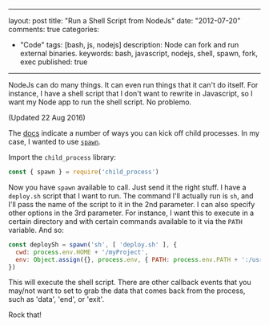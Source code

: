 
---
layout: post
title: "Run a Shell Script from NodeJs"
date: "2012-07-20"
comments: true
categories:
  - "Code"
tags: [bash, js, nodejs]
description: Node can fork and run external binaries.
keywords: bash, javascript, nodejs, shell, spawn, fork, exec
published: true
---

NodeJs can do many things.  It can even run things that it can't do itself.  For instance, I have a shell script that I don't want to rewrite in Javascript, so I want my Node app to run the shell script.  No problemo.  

<!--more-->

(Updated 22 Aug 2016)

The [docs](http://nodejs.org/api/child_process.html) indicate a number of ways you can kick off child processes.  In my case, I wanted to use [`spawn`](http://nodejs.org/api/child_process.html#child_process_child_process_spawn_command_args_options).

Import the `child_process` library:

```js
const { spawn } = require('child_process')
```

Now you have `spawn` available to call.  Just send it the right stuff.  I have a `deploy.sh` script that I want to run.  The command I'll actually run is `sh`, and I'll pass the name of the script to it in the 2nd parameter.  I can also specify other options in the 3rd parameter.  For instance, I want this to execute in a certain directory and with certain commands available to it via the `PATH` variable.  And so:

```js
const deploySh = spawn('sh', [ 'deploy.sh' ], {
  cwd: process.env.HOME + '/myProject',
  env: Object.assign({}, process.env, { PATH: process.env.PATH + ':/usr/local/bin' })
})
```

This will execute the shell script.  There are other callback events that you may/not want to set to grab the data that comes back from the process, such as 'data', 'end', or 'exit'.

Rock that!

  
